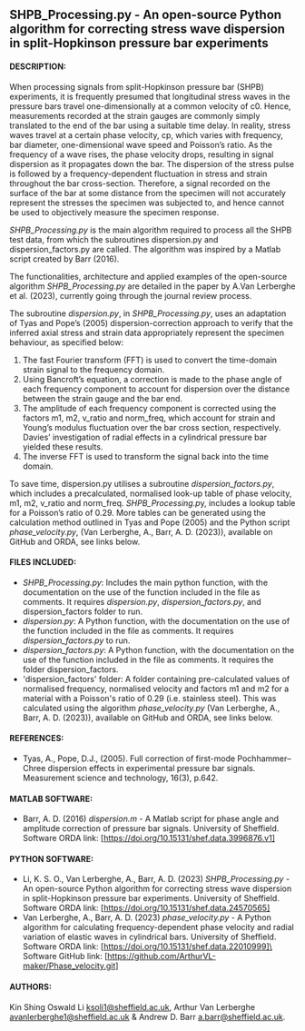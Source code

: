 ## SHPB_Processing.py - An open-source Python algorithm for correcting stress wave dispersion in split-Hopkinson pressure bar experiments

#### DESCRIPTION:
When processing signals from split-Hopkinson pressure bar (SHPB) experiments, it is frequently presumed that longitudinal stress waves in the pressure bars travel one-dimensionally at a common velocity of c0. Hence, measurements recorded at the strain gauges are commonly simply translated to the end of the bar using a suitable time delay. In reality, stress waves travel at a certain phase velocity, cp, which varies with frequency, bar diameter, one-dimensional wave speed and Poisson’s ratio. As the frequency of a wave rises, the phase velocity drops, resulting in signal dispersion as it propagates down the bar. The dispersion of the stress pulse is followed by a frequency-dependent fluctuation in stress and strain throughout the bar cross-section. Therefore, a signal recorded on the surface of the bar at some distance from the specimen will not accurately represent the stresses the specimen was subjected to, and hence cannot be used to objectively measure the specimen response.

*SHPB_Processing.py* is the main algorithm required to process all the SHPB test data, from which the subroutines dispersion.py and dispersion_factors.py are called. The algorithm was inspired by a Matlab script created by Barr (2016). 

The functionalities, architecture and applied examples of the open-source algorithm *SHPB_Processing.py* are detailed in the paper by A.Van Lerberghe et al. (2023), currently going through the journal review process. 

The subroutine *dispersion.py*, in *SHPB_Processing.py*, uses an adaptation of Tyas and Pope’s (2005) dispersion-correction approach to verify that the inferred axial stress and strain data appropriately represent the specimen behaviour, as specified below:

1.	The fast Fourier transform (FFT) is used to convert the time-domain strain signal to the frequency domain.
2.	Using Bancroft’s equation, a correction is made to the phase angle of each frequency component to account for dispersion over the distance between the strain gauge and the bar end. 
3.	The amplitude of each frequency component is corrected using the factors m1, m2, v_ratio and norm_freq, which account for strain and Young’s modulus fluctuation over the bar cross section, respectively. Davies’ investigation of radial effects in a cylindrical pressure bar yielded these results.
4.	The inverse FFT is used to transform the signal back into the time domain.

To save time, dispersion.py utilises a subroutine *dispersion_factors.py*, which includes a precalculated, normalised look-up table of phase velocity, m1, m2, v_ratio and norm_freq. *SHPB_Processing.p*y, includes a lookup table for a Poisson’s ratio of 0.29. More tables can be generated using the calculation method outlined in Tyas and Pope (2005) and the Python script *phase_velocity.py*, (Van Lerberghe, A., Barr, A. D. (2023)), available on GitHub and ORDA, see links below.

#### FILES INCLUDED:
- *SHPB_Processing.py*: Includes the main python function, with the documentation on the use of the function included in the file as comments. It requires *dispersion.py*, *dispersion_factors.py*, and dispersion_factors folder to run.
- *dispersion.py*: A Python function, with the documentation on the use of the function included in the file as comments. It requires *dispersion_factors.py* to run.
- *dispersion_factors.py*: A Python function, with the documentation on the use of the function included in the file as comments. It requires the folder dispersion_factors.
- 'dispersion_factors' folder: A folder containing pre-calculated values of normalised frequency, normalised velocity and factors m1 and m2 for a material with a Poisson's ratio of 0.29 (i.e. stainless steel). This was calculated using the algorithm *phase_velocity.py* (Van Lerberghe, A., Barr, A. D. (2023)), available on GitHub and ORDA, see links below.

#### REFERENCES:
- Tyas, A., Pope, D.J., (2005). Full correction of first-mode Pochhammer–Chree dispersion effects in experimental pressure bar signals. Measurement science and technology, 16(3), p.642.

#### MATLAB SOFTWARE:
- Barr, A. D. (2016) *dispersion.m* - A Matlab script for phase angle and amplitude correction of pressure bar signals. University of Sheffield.\
Software ORDA link: [https://doi.org/10.15131/shef.data.3996876.v1]

#### PYTHON SOFTWARE:
- Li, K. S. O., Van Lerberghe, A., Barr, A. D. (2023) *SHPB_Processing.py* - An open-source Python algorithm for correcting stress wave dispersion in split-Hopkinson pressure bar experiments. University of Sheffield.\
Software ORDA link: [https://doi.org/10.15131/shef.data.24570565]
- Van Lerberghe, A., Barr, A. D. (2023) *phase_velocity.py* - A Python algorithm for calculating frequency-dependent phase velocity and radial variation of elastic waves in cylindrical bars. University of Sheffield.\
Software ORDA link: [https://doi.org/10.15131/shef.data.22010999]\
Software GitHub link: [https://github.com/ArthurVL-maker/Phase_velocity.git]

#### AUTHORS:
Kin Shing Oswald Li <ksoli1@sheffield.ac.uk>, Arthur Van Lerberghe <avanlerberghe1@sheffield.ac.uk> & Andrew D. Barr <a.barr@sheffield.ac.uk>.
